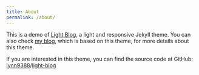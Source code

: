 ```yaml
---
title: About
permalink: /about/
---
```


This is a demo of [Light Blog](https://github.com/lynn9388/light-blog), a light and responsive Jekyll theme. You can also check [my blog](https://lynn9388.github.io/), which is based on this theme, for more details about this theme.

If you are interested in this theme, you can find the source code at GitHub: [lynn9388](https://github.com/lynn9388)/[light-blog](https://github.com/lynn9388/light-blog)
